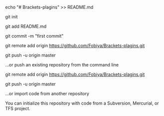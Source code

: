 echo "# Brackets-plagins" >> README.md

git init

git add README.md

git commit -m "first commit"

git remote add origin https://github.com/Fobiya/Brackets-plagins.git

git push -u origin master

…or push an existing repository from the command line

 git remote add origin https://github.com/Fobiya/Brackets-plagins.git
 
git push -u origin master

…or import code from another repository

You can initialize this repository with code from a Subversion, Mercurial, or TFS project.
